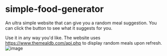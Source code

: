 # simple-food-generator
An ultra simple website that can give you a random meal suggestion. You can click the button to see what it suggests for you.

Use it in any way you'd like. 
The website uses https://www.themealdb.com/api.php to display random meals upon refresh. 
![image](https://user-images.githubusercontent.com/43050319/206463101-dd3bd205-d44d-49bd-9eed-2634e40ad813.png)
